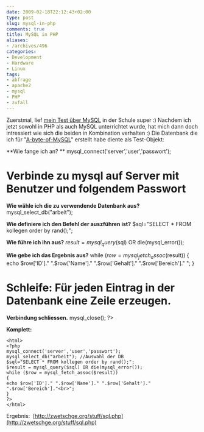 ```yaml
---
date: 2009-02-18T22:12:43+02:00
type: post
slug: mysql-in-php
comments: true
title: MySQL in PHP
aliases:
- /archives/496
categories:
- Development
- Hardware
- Linux
tags:
- abfrage
- apache2
- mysql
- PHP
- zufall
---
```


Zuerstmal, lief [mein Test über MySQL](http://seufz.wordpress.com/2009/02/12/a-byte-of-mysql-eine-kurzreferenz/) in der Schule super :) Nachdem ich jetzt sowohl in PHP als auch MySQL unterrichtet wurde, hat mich dann doch intressiert wie sich die beiden in Kombination verhalten :) Die Datenbank die ich für "[A-byte-of-MySQL](http://zwetschge.org/publications/A-byte-of-MySQL.pdf)" erstellt habe diente als Test-Objekt:

**Wie fange ich an? **
mysql_connect('server','user','passwort');
# Verbinde zu mysql auf Server mit Benutzer und folgendem Passwort

**Wie wähle ich die zu verwendende Datenbank aus?**
mysql_select_db("arbeit");

**Wie definiere ich den Befehl der auszführen ist?**
$sql="SELECT * FROM kollegen order by rand();";

**Wie führe ich ihn aus?**
$result = mysql_query($sql) OR die(mysql_error());

**Wie gebe ich das Ergebnis aus?**
while ($row = mysql_fetch_assoc($result))
{
echo $row['ID']." ".$row['Name']." ".$row['Gehalt']." ".$row['Bereich']."
";
}
# Schleife: Für jeden Eintrag in der Datenbank eine Zeile erzeugen.

**Verbindung schliessen.**
mysql_close();
?>

**Komplett:**

```
<html>
<?php
mysql_connect('server','user','passwort');
mysql_select_db("arbeit"); //Auswahl der DB
$sql="SELECT * FROM kollegen order by rand();";
$result = mysql_query($sql) OR die(mysql_error());
while ($row = mysql_fetch_assoc($result))
{
echo $row['ID']." ".$row['Name']." ".$row['Gehalt']." ".$row['Bereich']."<br>";
}
?>
</html>
```

Ergebnis:  [http://zwetschge.org/stuff/sql.php](http://zwetschge.org/stuff/sql.php)
